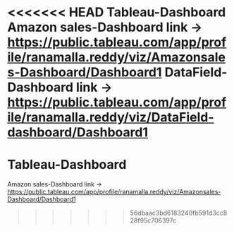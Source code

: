 <<<<<<< HEAD
Tableau-Dashboard
Amazon sales-Dashboard link -> https://public.tableau.com/app/profile/ranamalla.reddy/viz/Amazonsales-Dashboard/Dashboard1
DataField-Dashboard link -> https://public.tableau.com/app/profile/ranamalla.reddy/viz/DataField-dashboard/Dashboard1
=======
# Tableau-Dashboard

Amazon sales-Dashboard link -> https://public.tableau.com/app/profile/ranamalla.reddy/viz/Amazonsales-Dashboard/Dashboard1
>>>>>>> 56dbaac3bd6183240fb591d3cc828f95c706397c
